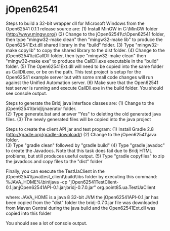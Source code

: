 # jOpen62541
Steps to build a 32-bit wrapper dll for Microsoft Windows from the Open62541 0.1.1 release source are:
(1)  Install MinGW in C:\MinGW folder (http://www.mingw.org/)
(2)  Change to the jOpen62541\c\Open62541 folder, then type "mingw32-make clean" then "mingw32-make lib" to produce
	the Open62541Ext.dll shared library in the "build" folder.
(3)  Type "mingw32-make copylib" to copy the shared library to the dist folder.
(4)  Change to the jOpen62541\c\CallDll folder, then type "mingw32-make clean" then "mingw32-make exe" to produce
	the CallDll.exe executable in the "build" folder.
(5)  The Open62541Ext.dll will need to be copied into 
	the same folder as CallDll.exe, or be on the path.  This test project is setup for the Open62541 example server
	but with some small code changes will run against the Unified Automation server.
(6) Make sure that the Open62541 test server is running and execute CallDll.exe in the build folder.  You should see console output.

Steps to generate the Bridj java interface classes are:
(1)  Change to the jOpen62541\bridj\jnaerator folder.  
(2)  Type generate.bat and answer "Yes" to deleting the old generated java files.
(3)  The newly generated files will be copied into the java project

Steps to create the client API jar and test program:
(1)  Install Gradle 2.8 (http://gradle.org/gradle-download/)
(2)  Change to the jOpen62541\java folder.  
(3)  Type "gradle clean" followed by "gradle build"
(4)  Type "gradle javadoc" to create the Javadocs.  Note that this task does fail due to Bridj HTML problems, but still produces useful output.
(5)  Type "gradle copyfiles" to zip the javadocs and copy files to the "dist" folder

Finally, you can execute the TestUaClient in the jOpen62541\java\test_client\build\libs folder by executing this command:
%JAVA_HOME%\bin\java -cp "jOpen62541TestClient-0.1.jar;jOpen62541API-0.1.jar;bridj-0.7.0.jar" org.point85.ua.TestUaClient

where:
JAVA_HOME is a java 8 32-bit JVM
the jOpen62541API-0.1.jar has been copied from the "dist" folder
the bridj-0.7.0.jar file was downloaded from Maven Central during the java build
and the Open62541Ext.dll was copied into this folder

You should see a lot of console output.
